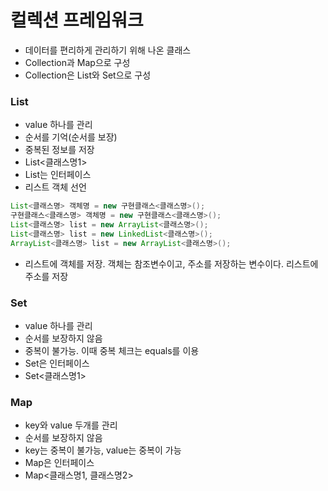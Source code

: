 # 컬렉션 프레임워크

* 데이터를 편리하게 관리하기 위해 나온 클래스
* Collection과 Map으로 구성
* Collection은 List와 Set으로 구성



### List

* value 하나를 관리
* 순서를 기억(순서를 보장)
* 중복된 정보를 저장
* List<클래스명1>
* List는 인터페이스
* 리스트 객체 선언

```java
List<클래스명> 객체명 = new 구현클래스<클래스명>();
구현클래스<클래스명> 객체명 = new 구현클래스<클래스명>();
List<클래스명> list = new ArrayList<클래스명>();
List<클래스명> list = new LinkedList<클래스명>();
ArrayList<클래스명> list = new ArrayList<클래스명>();
```

* 리스트에 객체를 저장. 객체는 참조변수이고, 주소를 저장하는 변수이다. 리스트에 주소를 저장



### Set

* value 하나를 관리
* 순서를 보장하지 않음
* 중복이 불가능. 이때 중복 체크는 equals를 이용
* Set은 인터페이스
* Set<클래스명1>



### Map

* key와 value 두개를 관리
* 순서를 보장하지 않음
* key는 중복이 불가능, value는 중복이 가능
* Map은 인터페이스
* Map<클래스명1, 클래스명2>